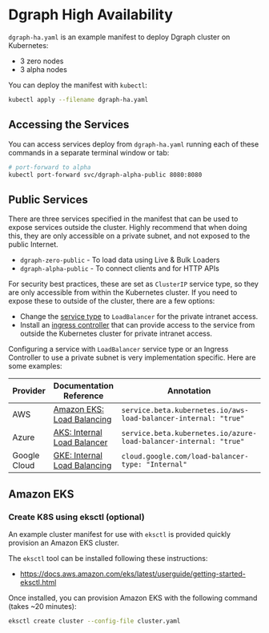 # Dgraph High Availability

`dgraph-ha.yaml` is an example manifest to deploy Dgraph cluster on Kubernetes:

* 3 zero nodes
* 3 alpha nodes

You can deploy the manifest with `kubectl`:

```bash
kubectl apply --filename dgraph-ha.yaml
```

## Accessing the Services

You can access services deploy from `dgraph-ha.yaml` running each of these commands in a separate terminal window or tab:

```bash
# port-forward to alpha
kubectl port-forward svc/dgraph-alpha-public 8080:8080
```

## Public Services

There are three services specified in the manifest that can be used to expose services outside the cluster.  Highly recommend that when doing this, they are only accessible on a private subnet, and not exposed to the public Internet.

* `dgraph-zero-public` - To load data using Live & Bulk Loaders
* `dgraph-alpha-public` - To connect clients and for HTTP APIs

For security best practices, these are set as `ClusterIP` service type, so they are only accessible from within the Kubernetes cluster.  If you need to expose these to outside of the cluster, there are a few options:

* Change the [service type](https://kubernetes.io/docs/concepts/services-networking/service/#publishing-services-service-types) to `LoadBalancer` for the private intranet access.
* Install an [ingress controller](https://kubernetes.io/docs/concepts/services-networking/ingress-controllers/) that can provide access to the service from outside the Kubernetes cluster for private intranet access.

Configuring a service with `LoadBalancer` service type or an Ingress Controller to use a private subnet is very implementation specific. Here are some examples:

|Provider    | Documentation Reference   | Annotation |
|------------|---------------------------|------------|
|AWS         |[Amazon EKS: Load Balancing](https://docs.aws.amazon.com/eks/latest/userguide/load-balancing.html)|`service.beta.kubernetes.io/aws-load-balancer-internal: "true"`|
|Azure       |[AKS: Internal Load Balancer](https://docs.microsoft.com/en-us/azure/aks/internal-lb)|`service.beta.kubernetes.io/azure-load-balancer-internal: "true"`|
|Google Cloud|[GKE: Internal Load Balancing](https://cloud.google.com/kubernetes-engine/docs/how-to/internal-load-balancing)|`cloud.google.com/load-balancer-type: "Internal"`|




## Amazon EKS

### Create K8S using eksctl (optional)

An example cluster manifest for use with `eksctl` is provided quickly provision an Amazon EKS cluster.  

The `eksctl` tool can be installed following these instructions:

* https://docs.aws.amazon.com/eks/latest/userguide/getting-started-eksctl.html

Once installed, you can provision Amazon EKS with the following command (takes ~20 minutes):

```bash
eksctl create cluster --config-file cluster.yaml
```
